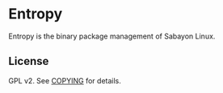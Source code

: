 # Entropy

Entropy is the binary package management of Sabayon Linux.

## License

GPL v2. See [COPYING](./COPYING) for details.
